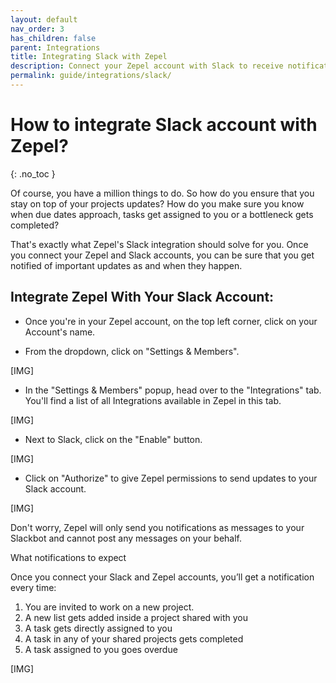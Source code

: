 ```yaml
---
layout: default
nav_order: 3
has_children: false
parent: Integrations
title: Integrating Slack with Zepel
description: Connect your Zepel account with Slack to receive notifications and updates on your project.
permalink: guide/integrations/slack/
---
```

# How to integrate Slack account with Zepel?
{: .no_toc }

Of course, you have a million things to do. So how do you ensure that you stay on top of your projects updates? How do you make sure you know when due dates approach, tasks get assigned to you or a bottleneck gets completed?

That's exactly what Zepel's Slack integration should solve for you. Once you connect your Zepel and Slack accounts, you can be sure that you get notified of important updates as and when they happen. 

## Integrate Zepel With Your Slack Account:

- Once you're in your Zepel account, on the top left corner, click on your Account's name.

- From the dropdown, click on "Settings & Members".

[IMG]

- In the "Settings & Members" popup, head over to the "Integrations" tab. You'll find a list of all Integrations available in Zepel in this tab.

[IMG]

- Next to Slack, click on the "Enable" button.

[IMG]

- Click on "Authorize" to give Zepel permissions to send updates to your Slack account.

[IMG]

Don't worry, Zepel will only send you notifications as messages to your Slackbot and cannot post any messages on your behalf. 

What notifications to expect

Once you connect your Slack and Zepel accounts, you’ll get a notification every time:

1. You are invited to work on a new project.
1. A new list gets added inside a project shared with you
1. A task gets directly assigned to you
1. A task in any of your shared projects gets completed
1. A task assigned to you goes overdue

[IMG]